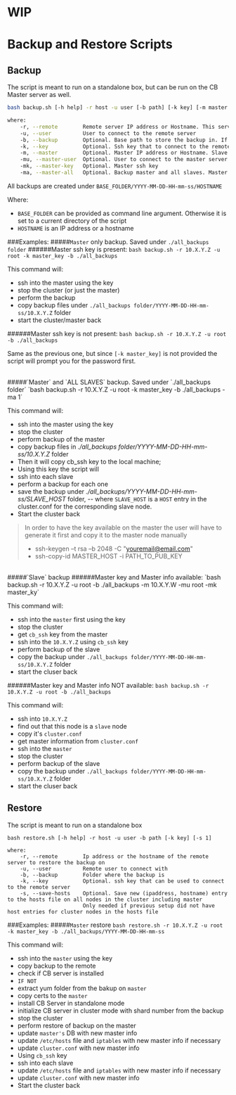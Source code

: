 # WIP
# Backup and Restore Scripts

## Backup

The script is meant to run on a standalone box, but can be run on the CB Master server as well.

```bash
bash backup.sh [-h help] -r host -u user [-b path] [-k key] [-m master host] [-mu master user] [-mu backup all slaves] [-mk master key]

where:
    -r, --remote        Remote server IP address or Hostname. This server is used to restore the backup on.
    -u, --user          User to connect to the remote server
    -b, --backup        Optional. Base path to store the backup in. If not provided the current folder is used
    -k, --key           Optional. Ssh key that to connect to the remote server. If not provided user will be prompted for the password
    -m, --master        Optional. Master IP address or Hostname. Slave backups only. If hostname and master key is provided slave can be accessed without password
    -mu, --master-user  Optional. User to connect to the master server. Slave backups only. Root is used if not provided
    -mk, --master-key   Optional. Master ssh key
    -ma, --master-all   Optional. Backup master and all slaves. Master backups only. Ingnored if remote server is in standalone or slave mode
```

All backups are created under `BASE_FOLDER/YYYY-MM-DD-HH-mm-ss/HOSTNAME`

Where:
+ `BASE_FOLDER` can be provided as command line argument. Otherwise it is set to a current directory of the script
+ `HOSTNAME` is an IP address or a hostname

###Examples:
#####`Master` only backup. Saved under `./all_backups folder`
######Master ssh key is present:
`bash backup.sh -r 10.X.Y.Z -u root -k master_key -b ./all_backups`

This command will:
- ssh into the master using the key
- stop the cluster (or just the master)
- perform the backup
- copy backup files under `./all_backups folder/YYYY-MM-DD-HH-mm-ss/10.X.Y.Z` folder
- start the cluster/master back

######Master ssh key is not present:
`bash backup.sh -r 10.X.Y.Z -u root -b ./all_backups`

Same as the previous one, but since `[-k master_key]` is not provided the script will prompt you for the password first.

<br>
#####`Master` and `ALL SLAVES` backup. Saved under `./all_backups folder`
`bash backup.sh -r 10.X.Y.Z -u root -k master_key -b ./all_backups -ma 1`

This command will:
- ssh into the master using the key
- stop the cluster
- perform backup of the master
- copy backup files in *./all_backups folder/YYYY-MM-DD-HH-mm-ss/10.X.Y.Z* folder
- Then it will copy cb_ssh key to the local machine;
- Using this key the script will
 - ssh into each slave
 - perform a backup for each one
 - save the backup under *./all_backups/YYYY-MM-DD-HH-mm-ss/SLAVE_HOST* folder, 
 -- where `SLAVE_HOST` is a `HOST` entry in the cluster.conf for the corresponding slave node.
- Start the cluster back

> In order to have the key available on the master the user will have to generate it first and copy it to the master node manually
> - ssh-keygen –t rsa –b 2048 -C "youremail@email.com"
> - ssh-copy-id MASTER_HOST -i PATH_TO_PUB_KEY

<br>
#####`Slave` backup
######Master key and Master info available:
`bash backup.sh -r 10.X.Y.Z -u root -b ./all_backups -m 10.X.Y.W -mu root -mk master_ky`

This command will:
- ssh into the `master` first using the key
- stop the cluster
- get `cb_ssh` key from the master
- ssh into the `10.X.Y.Z` using `cb_ssh` key
- perform backup of the slave
- copy the backup under `./all_backups folder/YYYY-MM-DD-HH-mm-ss/10.X.Y.Z` folder
- start the cluser back

######Master key and Master info NOT available:
`bash backup.sh -r 10.X.Y.Z -u root -b ./all_backups`

This command will:
- ssh into `10.X.Y.Z`
- find out that this node is a `slave` node
- copy it's `cluster.conf`
- get master information from `cluster.conf`
- ssh into the `master`
- stop the cluster
- perform backup of the slave
- copy the backup under `./all_backups folder/YYYY-MM-DD-HH-mm-ss/10.X.Y.Z` folder
- start the cluser back


## Restore

The script is meant to run on a standalone box

```
bash restore.sh [-h help] -r host -u user -b path [-k key] [-s 1]

where:
    -r, --remote        Ip address or the hostname of the remote server to restore the backup on
    -u, --user          Remote user to connect with
    -b, --backup        Folder where the backup is
    -k, --key           Optional. ssh key that can be used to connect to the remote server
    -s, --save-hosts    Optional. Save new (ipaddress, hostname) entry to the hosts file on all nodes in the cluster including master
                        Only needed if previous setup did not have host entries for cluster nodes in the hosts file
```

###Examples:
#####`Master` restore
`bash restore.sh -r 10.X.Y.Z -u root -k master_key -b ./all_backups/YYYY-MM-DD-HH-mm-ss`

This command will:
- ssh into the `master` using the key
- copy backup to the remote
- check if CB server is installed
- `IF NOT`
 - extract yum folder from the bakup on `master`
 - copy certs to the `master`
 - install CB Server in standalone mode
 - initialize CB server in cluster mode with shard number from the backup
- stop the cluster
- perform restore of backup on the master
- update `master's` DB with new master info
- update `/etc/hosts` file and `iptables` with new master info if necessary
- update `cluster.conf` with new master info
- Using `cb_ssh` key
 - ssh into each slave
 - update `/etc/hosts` file and `iptables` with new master info if necessary
 - update `cluster.conf` with new master info
- Start the cluster back

